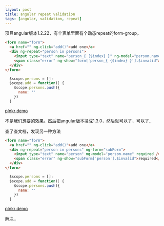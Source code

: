 ```yaml
---
layout: post
title: angular repeat validation
tags: [angular, validation, repeat]
---
```


项目angular版本1.2.22，有个表单里面有个动态repeat的form-group。


```html
<form name="form">
  <a href="" ng-click="add()">add one</a>
  <div ng-repeat="person in persons">
    <input type="text" name="person_{ {$index} }" ng-model="person.name" required />
    <span class="error" ng-show="form['person_{ {$index} }'].$invalid">required</span>
  </div>
</form>
```

```js
  $scope.persons = [];
  $scope.add = function() {
    $scope.persons.push({
      name: ''
    })
  }
```
[plnkr demo](http://embed.plnkr.co/D9UkQvOuAcjpdUDBScOQ/preview)

不是我们想要的效果。然后把angular版本换成1.3.0，然后就可以了，可以了..

查了查文档，发现另一种方法

```html
<form name="form">
  <a href="" ng-click="add()">add one</a>
  <div ng-repeat="person in persons" ng-form="subForm">
    <input type="text" name="person" ng-model="person.name" required />
    <span class="error" ng-show="subForm['person'].$invalid">required</span>
  </div>
</form>
```

```js
  $scope.persons = [];
  $scope.add = function() {
    $scope.persons.push({
      name: ''
    })
  }
```

[plnkr demo](http://plnkr.co/edit/6esVwBX7NPxfHqlmbdWu?p=preview)

解决..